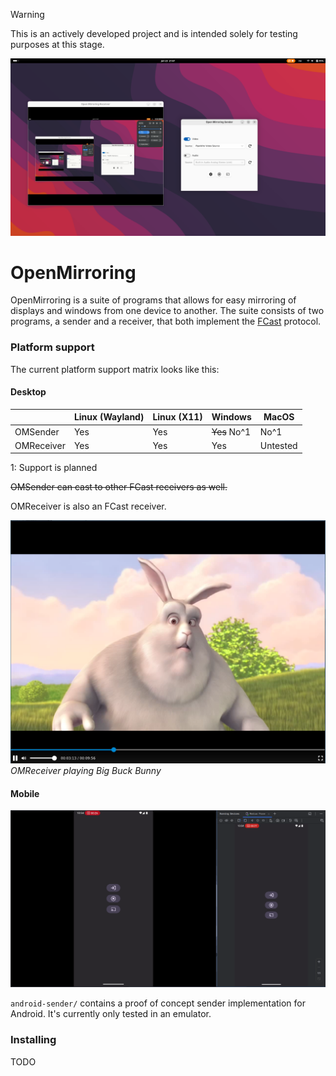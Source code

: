 > [!WARNING]
> This is an actively developed project and is intended solely for testing purposes at this stage.

![Demonstration](./assets/demo-23-06-25.png)

# OpenMirroring

OpenMirroring is a suite of programs that allows for easy mirroring of displays and windows from one device to another.
The suite consists of two programs, a sender and a receiver, that both implement the [FCast](https://fcast.org/) protocol.

### Platform support

The current platform support matrix looks like this:

#### Desktop

|            |Linux (Wayland)  |Linux (X11)  |Windows       |MacOS     |
|------------|-----------------|-------------|--------------|----------|
|OMSender    |Yes              |Yes          |~~Yes~~ No^1  |No^1      |
|OMReceiver  |Yes              |Yes          |Yes           |Untested  |

1: Support is planned

~~OMSender can cast to other FCast receivers as well.~~

OMReceiver is also an FCast receiver.

![OMReceiver playing Big Buck Bunny](./assets/receiver_demo.png)
*OMReceiver playing Big Buck Bunny*

#### Mobile

![Android demo](./assets/android_poc_2.png)

`android-sender/` contains a proof of concept sender implementation for Android. It's currently only
tested in an emulator.

### Installing

TODO
